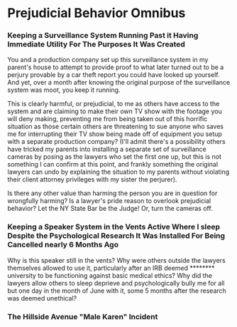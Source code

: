 # Prejudicial Behavior Omnibus

### Keeping a Surveillance System Running Past it Having Immediate Utility For The Purposes It Was Created

You and a production company set up this surveillance system in my parent's house to attempt to provide proof to what later turned out to be a perjury provable by a car theft report you could have looked up yourself. And yet, over a month after knowing the original purpose of the surveillance system was moot, you keep it running.

This is clearly harmful, or prejudicial, to me as others have access to the system and are claiming to make their own TV show with the footage you will deny making, preventing me from being taken out of this horrific situation as those certain others are threatening to sue anyone who saves me for interrupting their TV show being made off of equipment you setup with a separate production company? (I'll admit there's a possibility others have tricked my parents into installing a separate set of surveillance cameras by posing as the lawyers who set the first one up, but this is not something I can confirm at this point, and frankly something the original lawyers can undo by explaining the situation to my parents without violating their client attorney privileges with my sister the perjurer).

Is there any other value than harming the person you are in question for wrongfully harming? Is a lawyer's pride reason to overlook prejudicial behavior? Let the NY State Bar be the Judge! Or, turn the cameras off.

### Keeping a Speaker System in the Vents Active Where I sleep Despite the Psychological Research It Was Installed For Being Cancelled nearly 6 Months Ago

Why is this speaker still in the vents? Why were others outside the lawyers themselves allowed to use it, particularly after an IRB deemed ******** university to be functioning against basic medical ethics? Why did the lawyers allow others to sleep deprieve and psychologically bully me for all but one day in the month of June with it, some 5 months after the research was deemed unethical?

### The Hillside Avenue "Male Karen" Incident
